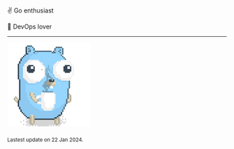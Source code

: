 :v: Go enthusiast

:muscle: DevOps lover

---

![Image alt text](/images/gopher_with_coffee.gif)


<sub>Lastest update on 22 Jan 2024.</sub>
